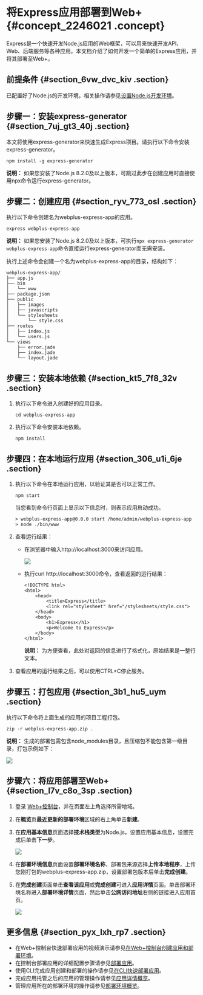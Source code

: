 # 将Express应用部署到Web+ {#concept_2246021 .concept}

Express是一个快速开发Node.js应用的Web框架，可以用来快速开发API、Web、后端服务等各种应用。本文档介绍了如何开发一个简单的Express应用，并将其部署至Web+。

## 前提条件 {#section_6vw_dvc_kiv .section}

已配置好了Node.js的开发环境，相关操作请参见[设置Node.js开发环境](ZH-CN_TP_1781944.dita)。

## 步骤一：安装express-generator {#section_7uj_gt3_40j .section}

本文将使用express-generator来快速生成Express项目。请执行以下命令安装express-generator。

``` {#codeblock_orz_eni_4m1}
npm install -g express-generator
```

**说明：** 如果您安装了Node.js 8.2.0及以上版本，可跳过此步在创建应用时直接使用npx命令运行express-generator。

## 步骤二：创建应用 {#section_ryv_773_osl .section}

执行以下命令创建名为webplus-express-app的应用。

``` {#codeblock_mgm_c3i_u6j}
express webplus-express-app
```

**说明：** 如果您安装了Node.js 8.2.0及以上版本，可执行`npx express-generator webplus-express-app`命令直接运行express-generator而无需安装。

执行上述命令会创建一个名为webplus-express-app的目录，结构如下：

``` {#codeblock_onf_cge_i1s}
webplus-express-app/
├── app.js
├── bin
│   └── www
├── package.json
├── public
│   ├── images
│   ├── javascripts
│   └── stylesheets
│       └── style.css
├── routes
│   ├── index.js
│   └── users.js
└── views
    ├── error.jade
    ├── index.jade
    └── layout.jade
```

## 步骤三：安装本地依赖 {#section_kt5_7f8_32v .section}

1.  执行以下命令进入创建好的应用目录。

    ``` {#codeblock_t6w_h8k_6co}
    cd webplus-express-app
    ```

2.  执行以下命令安装本地依赖。

    ``` {#codeblock_50r_g5b_lz1}
    npm install
    ```


## 步骤四：在本地运行应用 {#section_306_u1i_6je .section}

1.  执行以下命令在本地运行应用，以验证其是否可以正常工作。

    ``` {#codeblock_bqs_b09_o9p}
    npm start
    ```

    当您看到命令行页面上显示以下信息时，则表示应用启动成功。

    ``` {#codeblock_nud_ofd_kz5}
    > webplus-express-app@0.0.0 start /home/admin/webplus-express-app
    > node ./bin/www
    ```

2.  查看运行结果：
    -   在浏览器中输入http://localhost:3000来访问应用。

        ![](http://static-aliyun-doc.oss-cn-hangzhou.aliyuncs.com/assets/img/1782212/156877817060945_zh-CN.png)

    -   执行curl http://localhost:3000命令，查看返回的运行结果：

        ``` {#codeblock_eym_05i_xde}
        <!DOCTYPE html>
        <html>
            <head>
                <title>Express</title>
                <link rel="stylesheet" href="/stylesheets/style.css">
            </head>
            <body>
                <h1>Express</h1>
                <p>Welcome to Express</p>
            </body>
        </html>
        ```

        **说明：** 为方便查看，此处对返回的信息进行了格式化，原始结果是一整行文本。

3.  查看应用的运行结果之后，可以使用CTRL+C停止服务。

## 步骤五：打包应用 {#section_3b1_hu5_uym .section}

执行以下命令将上面生成的应用的项目工程打包。

``` {#codeblock_bkj_dsl_jcw}
zip -r webplus-express-app.zip .
```

**说明：** 生成的部署包需包含node\_modules目录，且压缩包不能包含第一级目录，打包示例如下：

![](http://static-aliyun-doc.oss-cn-hangzhou.aliyuncs.com/assets/img/1782212/156877817060957_zh-CN.png)

## 步骤六：将应用部署至Web+ {#section_l7v_c8o_3sp .section}

1.  登录 [Web+控制台](https://webplus.console.aliyun.com)，并在页面左上角选择所需地域。
2.  在**概览**页**最近更新的部署环境**区域的右上角单击**新建**。
3.  在**应用基本信息**页面选择**技术栈类型**为Node.js，设置应用基本信息，设置完成后单击**下一步**。

    ![](http://static-aliyun-doc.oss-cn-hangzhou.aliyuncs.com/assets/img/1782212/156877817060960_zh-CN.png)

4.  在**部署环境信息**页面设置**部署环境名称**，部署包来源选择**上传本地程序**，上传您刚打包的webplus-express-app.zip，设置部署包版本后单击**完成创建**。
5.  在**完成创建**页面单击**查看该应用**或**完成创建**可进入**应用详情**页面。单击部署环境名称进入**部署环境详情**页面，然后单击**公网访问地址**右侧的链接进入应用首页。

    ![](http://static-aliyun-doc.oss-cn-hangzhou.aliyuncs.com/assets/img/1782212/156877817060966_zh-CN.png)


## 更多信息 {#section_pyx_lxh_rp7 .section}

-   在Web+控制台快速部署应用的视频演示请参见[在Web+控制台创建应用和部署环境](../DNWEBX19101931/ZH-CN_TP_519470_V3.dita)。
-   在控制台部署应用的详细配置步骤请参见[部署应用](../DNICMS19100635/ZH-CN_TP_159334_V1.dita)。
-   使用CLI完成应用创建和部署的操作请参见[在CLI快速部署应用](ZH-CN_TP_221972_V2.dita)。
-   完成应用托管之后的应用的管理操作请参见[应用详情概览](../DNICMS19100635/ZH-CN_TP_163214_V1.dita)。
-   管理应用所在的部署环境的操作请参见[部署环境概览](../DNICMS19100636/ZH-CN_TP_163212_V1.dita)。

